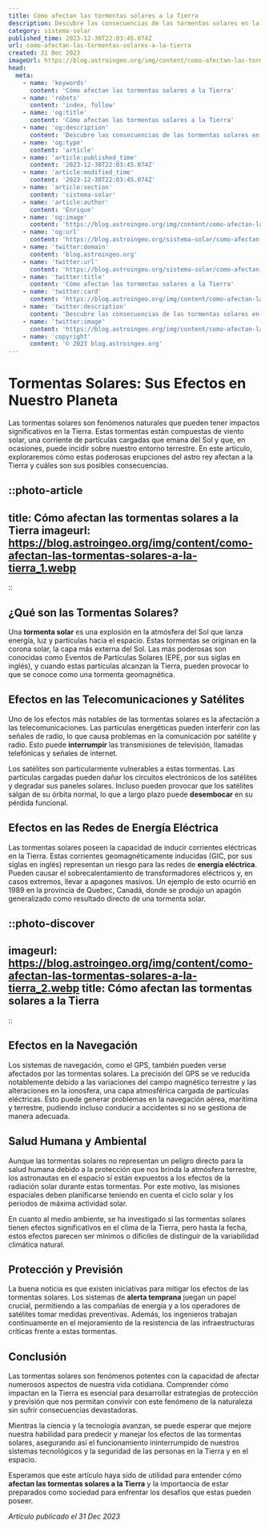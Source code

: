 ```yaml
---
title: Cómo afectan las tormentas solares a la Tierra
description: Descubre las consecuencias de las tormentas solares en la Tierra, desde interferencias tecnológicas hasta fascinantes auroras celestiales.
category: sistema-solar
published_time: 2023-12-30T22:03:45.074Z
url: como-afectan-las-tormentas-solares-a-la-tierra
created: 31 Dec 2023
imageUrl: https://blog.astroingeo.org/img/content/como-afectan-las-tormentas-solares-a-la-tierra_1.webp
head:
  meta:
    - name: 'keywords'
      content: 'Cómo afectan las tormentas solares a la Tierra'
    - name: 'robots'
      content: 'index, follow'
    - name: 'og:title'
      content: 'Cómo afectan las tormentas solares a la Tierra'
    - name: 'og:description'
      content: 'Descubre las consecuencias de las tormentas solares en la Tierra, desde interferencias tecnológicas hasta fascinantes auroras celestiales.'
    - name: 'og:type'
      content: 'article'
    - name: 'article:published_time'
      content: '2023-12-30T22:03:45.074Z'
    - name: 'article:modified_time'
      content: '2023-12-30T22:03:45.074Z'
    - name: 'article:section'
      content: 'sistema-solar'
    - name: 'article:author'
      content: 'Enrique'
    - name: 'og:image'
      content: 'https://blog.astroingeo.org/img/content/como-afectan-las-tormentas-solares-a-la-tierra_1.webp'
    - name: 'og:url'
      content: 'https://blog.astroingeo.org/sistema-solar/como-afectan-las-tormentas-solares-a-la-tierra'
    - name: 'twitter:domain'
      content: 'blog.astroingeo.org'
    - name: 'twitter:url'
      content: 'https://blog.astroingeo.org/sistema-solar/como-afectan-las-tormentas-solares-a-la-tierra'
    - name: 'twitter:title'
      content: 'Cómo afectan las tormentas solares a la Tierra'
    - name: 'twitter:card'
      content: 'https://blog.astroingeo.org/img/content/como-afectan-las-tormentas-solares-a-la-tierra_1.webp'
    - name: 'twitter:description'
      content: 'Descubre las consecuencias de las tormentas solares en la Tierra, desde interferencias tecnológicas hasta fascinantes auroras celestiales.'
    - name: 'twitter:image'
      content: 'https://blog.astroingeo.org/img/content/como-afectan-las-tormentas-solares-a-la-tierra_1.webp'
    - name: 'copyright'
      content: '© 2023 blog.astroingeo.org'
---
```

# Tormentas Solares: Sus Efectos en Nuestro Planeta

Las tormentas solares son fenómenos naturales que pueden tener impactos significativos en la Tierra. Estas tormentas están compuestas de viento solar, una corriente de partículas cargadas que emana del Sol y que, en ocasiones, puede incidir sobre nuestro entorno terrestre. En este artículo, exploraremos cómo estas poderosas erupciones del astro rey afectan a la Tierra y cuáles son sus posibles consecuencias.

::photo-article
---
title: Cómo afectan las tormentas solares a la Tierra
imageurl: https://blog.astroingeo.org/img/content/como-afectan-las-tormentas-solares-a-la-tierra_1.webp
---
::

## ¿Qué son las Tormentas Solares?

Una **tormenta solar** es una explosión en la atmósfera del Sol que lanza energía, luz y partículas hacia el espacio. Estas tormentas se originan en la corona solar, la capa más externa del Sol. Las más poderosas son conocidas como Eventos de Partículas Solares (EPE, por sus siglas en inglés), y cuando estas partículas alcanzan la Tierra, pueden provocar lo que se conoce como una tormenta geomagnética.

## Efectos en las Telecomunicaciones y Satélites

Uno de los efectos más notables de las tormentas solares es la afectación a las telecomunicaciones. Las partículas energéticas pueden interferir con las señales de radio, lo que causa problemas en la comunicación por satélite y radio. Esto puede **interrumpir** las transmisiones de televisión, llamadas telefónicas y señales de internet.

Los satélites son particularmente vulnerables a estas tormentas. Las partículas cargadas pueden dañar los circuitos electrónicos de los satélites y degradar sus paneles solares. Incluso pueden provocar que los satélites salgan de su órbita normal, lo que a largo plazo puede **desembocar** en su pérdida funcional.

## Efectos en las Redes de Energía Eléctrica

Las tormentas solares poseen la capacidad de inducir corrientes eléctricas en la Tierra. Estas corrientes geomagnéticamente inducidas (GIC, por sus siglas en inglés) representan un riesgo para las redes de **energía eléctrica**. Pueden causar el sobrecalentamiento de transformadores eléctricos y, en casos extremos, llevar a apagones masivos. Un ejemplo de esto ocurrió en 1989 en la provincia de Quebec, Canadá, donde se produjo un apagón generalizado como resultado directo de una tormenta solar.


::photo-discover
---
imageurl: https://blog.astroingeo.org/img/content/como-afectan-las-tormentas-solares-a-la-tierra_2.webp
title: Cómo afectan las tormentas solares a la Tierra
---
::

## Efectos en la Navegación

Los sistemas de navegación, como el GPS, también pueden verse afectados por las tormentas solares. La precisión del GPS se ve reducida notablemente debido a las variaciones del campo magnético terrestre y las alteraciones en la ionosfera, una capa atmosférica cargada de partículas eléctricas. Esto puede generar problemas en la navegación aérea, marítima y terrestre, pudiendo incluso conducir a accidentes si no se gestiona de manera adecuada.

## Salud Humana y Ambiental

Aunque las tormentas solares no representan un peligro directo para la salud humana debido a la protección que nos brinda la atmósfera terrestre, los astronautas en el espacio sí están expuestos a los efectos de la radiación solar durante estas tormentas. Por este motivo, las misiones espaciales deben planificarse teniendo en cuenta el ciclo solar y los periodos de máxima actividad solar.

En cuanto al medio ambiente, se ha investigado si las tormentas solares tienen efectos significativos en el clima de la Tierra, pero hasta la fecha, estos efectos parecen ser mínimos o difíciles de distinguir de la variabilidad climática natural.

## Protección y Previsión

La buena noticia es que existen iniciativas para mitigar los efectos de las tormentas solares. Los sistemas de **alerta temprana** juegan un papel crucial, permitiendo a las compañías de energía y a los operadores de satélites tomar medidas preventivas. Además, los ingenieros trabajan continuamente en el mejoramiento de la resistencia de las infraestructuras críticas frente a estas tormentas.

## Conclusión

Las tormentas solares son fenómenos potentes con la capacidad de afectar numerosos aspectos de nuestra vida cotidiana. Comprender cómo impactan en la Tierra es esencial para desarrollar estrategias de protección y previsión que nos permitan convivir con este fenómeno de la naturaleza sin sufrir consecuencias devastadoras.

Mientras la ciencia y la tecnología avanzan, se puede esperar que mejore nuestra habilidad para predecir y manejar los efectos de las tormentas solares, asegurando así el funcionamiento ininterrumpido de nuestros sistemas tecnológicos y la seguridad de las personas en la Tierra y en el espacio.

Esperamos que este artículo haya sido de utilidad para entender cómo **afectan las tormentas solares a la Tierra** y la importancia de estar preparados como sociedad para enfrentar los desafíos que estas pueden poseer.

_Artículo publicado el 31 Dec 2023_